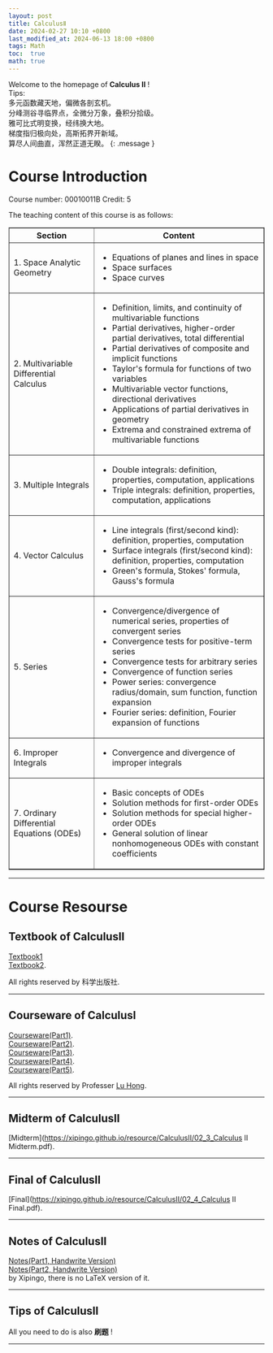 ```yaml
---
layout: post
title: CalculusⅡ
date: 2024-02-27 10:10 +0800
last_modified_at: 2024-06-13 18:00 +0800
tags: Math
toc:  true
math: true
---
```

Welcome to the homepage of **Calculus Ⅱ** !   
Tips:    
多元函数藏天地，偏微各剖玄机。   
分峰测谷寻临界点，全微分万象，叠积分拾级。   
雅可比式明变换，经纬换大地。   
梯度指归极向处，高斯拓界开新域。   
算尽人间曲直，浑然正道无睽。
{: .message }

# Course Introduction

Course number: 00010011B Credit: 5   

The teaching content of this course is as follows:   

<table border="1" width="100%"> <tr> <th>Section</th> <th>Content</th> </tr> <tr> <td>1. Space Analytic Geometry</td> <td> <ul> <li>Equations of planes and lines in space</li> <li>Space surfaces</li> <li>Space curves</li> </ul> </td> </tr> <tr> <td>2. Multivariable Differential Calculus</td> <td> <ul> <li>Definition, limits, and continuity of multivariable functions</li> <li>Partial derivatives, higher-order partial derivatives, total differential</li> <li>Partial derivatives of composite and implicit functions</li> <li>Taylor's formula for functions of two variables</li> <li>Multivariable vector functions, directional derivatives</li> <li>Applications of partial derivatives in geometry</li> <li>Extrema and constrained extrema of multivariable functions</li> </ul> </td> </tr> <tr> <td>3. Multiple Integrals</td> <td> <ul> <li>Double integrals: definition, properties, computation, applications</li> <li>Triple integrals: definition, properties, computation, applications</li> </ul> </td> </tr> <tr> <td>4. Vector Calculus</td> <td> <ul> <li>Line integrals (first/second kind): definition, properties, computation</li> <li>Surface integrals (first/second kind): definition, properties, computation</li> <li>Green's formula, Stokes' formula, Gauss's formula</li> </ul> </td> </tr> <tr> <td>5. Series</td> <td> <ul> <li>Convergence/divergence of numerical series, properties of convergent series</li> <li>Convergence tests for positive-term series</li> <li>Convergence tests for arbitrary series</li> <li>Convergence of function series</li> <li>Power series: convergence radius/domain, sum function, function expansion</li> <li>Fourier series: definition, Fourier expansion of functions</li> </ul> </td> </tr> <tr> <td>6. Improper Integrals</td> <td> <ul> <li>Convergence and divergence of improper integrals</li> </ul> </td> </tr> <tr> <td>7. Ordinary Differential Equations (ODEs)</td> <td> <ul> <li>Basic concepts of ODEs</li> <li>Solution methods for first-order ODEs</li> <li>Solution methods for special higher-order ODEs</li> <li>General solution of linear nonhomogeneous ODEs with constant coefficients</li> </ul> </td> </tr> </table>

-----

# Course Resourse

## Textbook of CalculusⅡ

 [Textbook1](https://www.icourse163.org/course/20240925-1471825161)   
 [Textbook2](https://www.icourse163.org/course/2024092502-1471811162).
 

All rights reserved by 科学出版社.

-----

## Courseware of CalculusⅠ

 [Courseware(Part1)](https://xipingo.github.io/resource/CalculusⅡ/01_1_CalculusII(Part1).pdf).   
 [Courseware(Part2)](https://xipingo.github.io/resource/CalculusⅡ/01_1_CalculusII(Part2).pdf).   
 [Courseware(Part3)](https://xipingo.github.io/resource/CalculusⅡ/01_1_CalculusII(Part3).pdf).   
 [Courseware(Part4)](https://xipingo.github.io/resource/CalculusⅡ/01_1_CalculusII(Part4).pdf).   
 [Courseware(Part5)](https://xipingo.github.io/resource/CalculusⅡ/01_1_CalculusII(Part5).pdf).   
 

 All rights reserved by Professer [Lu Hong](https://math.nju.edu.cn/jzyg/apypl/20240321/i261806.html).

-----

## Midterm of CalculusⅡ

 [Midterm](https://xipingo.github.io/resource/CalculusⅡ/02_3_Calculus II Midterm.pdf).

-----

## Final of CalculusⅡ

 [Final](https://xipingo.github.io/resource/CalculusⅡ/02_4_Calculus II Final.pdf).

-----

## Notes of CalculusⅡ   

 [Notes(Part1, Handwrite Version)](https://xipingo.github.io/resource/CalculusⅡ/NotesOfCalculusⅡ(Part1).pdf)   
 [Notes(Part2, Handwrite Version)](https://xipingo.github.io/resource/CalculusⅡ/NotesOfCalculusⅡ(Part2).pdf)    
 by Xipingo, there is no LaTeX version of it.   

-----

## Tips of CalculusⅡ   

 All you need to do is also **刷题** !
 
-----